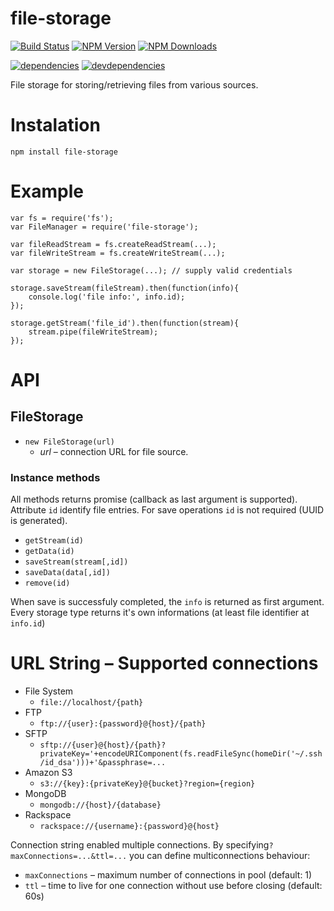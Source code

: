 # file-storage

[![Build Status](https://travis-ci.org/citizenos/node-file-storage.svg?branch=master)](https://travis-ci.org/citizenos/node-file-storage)
[![NPM Version][npm-image]][npm-url]
[![NPM Downloads][downloads-image]][downloads-url]

[![dependencies][dependencies-image]][dependencies-url]
[![devdependencies][devdependencies-image]][devdependencies-url]

[npm-image]: https://img.shields.io/npm/v/file-storage.svg
[npm-url]: https://npmjs.org/package/file-storage
[downloads-image]: https://img.shields.io/npm/dm/file-storage.svg
[downloads-url]: https://npmjs.org/package/file-storage

[dependencies-image]:https://david-dm.org/citizenos/node-file-storage.png
[dependencies-url]:https://david-dm.org/citizenos/node-file-storage
[devdependencies-image]:https://david-dm.org/citizenos/node-file-storage/dev-status.png
[devdependencies-url]:https://david-dm.org/citizenos/node-file-storage#info=devDependencies


File storage for storing/retrieving files from various sources.

# Instalation

`npm install file-storage`


# Example

```
var fs = require('fs');
var FileManager = require('file-storage');

var fileReadStream = fs.createReadStream(...);
var fileWriteStream = fs.createWriteStream(...);

var storage = new FileStorage(...); // supply valid credentials

storage.saveStream(fileStream).then(function(info){
    console.log('file info:', info.id);
});

storage.getStream('file_id').then(function(stream){
    stream.pipe(fileWriteStream);
});
```

# API

## FileStorage

- `new FileStorage(url)`
    - *url* – connection URL for file source.

### Instance methods
All methods returns promise (callback as last argument is supported). Attribute `id` identify file entries. For save operations `id` is not required (UUID is generated).
- `getStream(id)`
- `getData(id)`
- `saveStream(stream[,id])`
- `saveData(data[,id])`
- `remove(id)`

When save is successfuly completed, the `info` is returned as first argument. Every storage type returns it's own informations (at least file identifier at `info.id`)


# URL String – Supported connections

- File System
    - `file://localhost/{path}`
- FTP
    - `ftp://{user}:{password}@{host}/{path}`
- SFTP
    - `sftp://{user}@{host}/{path}?privateKey='+encodeURIComponent(fs.readFileSync(homeDir('~/.ssh/id_dsa')))+'&passphrase=...`
- Amazon S3
    - `s3://{key}:{privateKey}@{bucket}?region={region}`
- MongoDB
    - `mongodb://{host}/{database}`
- Rackspace
    - `rackspace://{username}:{password}@{host}`

Connection string enabled multiple connections. By specifying`?maxConnections=...&ttl=...` you can define multiconnections behaviour:
- `maxConnections` – maximum number of connections in pool (default: 1)
- `ttl` – time to live for one connection without use before closing (default: 60s)

